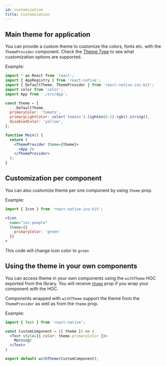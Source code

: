 ```yaml
---
id: customization
title: Customization
---
```


## Main theme for application

You can provide a custom theme to customize the colors, fonts etc. with the `ThemeProvider` component.
Check the [Theme Type](theme.html) to see what customization options are supported.

Example:

```jsx
import * as React from 'react';
import { AppRegistry } from 'react-native';
import { DefaultTheme, ThemeProvider } from 'react-native-ios-kit';
import color from 'color';
import App from './src/App';

const theme = {
  ...DefaultTheme,
  primaryColor: 'tomato',
  primaryLightColor: color('tomato').lighten(0.2).rgb().string(),
  disabledColor: 'yellow',
};

function Main() {
  return (
    <ThemeProvider theme={theme}>
      <App />
    </ThemeProvider>
  );
}
```

## Customization per component

You can also customize theme per one component by using `theme` prop.

Example:
```jsx
import { Icon } from 'react-native-ios-kit';

<Icon
  name="ios-people"
  theme={{
    primaryColor: 'green'
  }}
>
```
This code will change icon color to `green`

## Using the theme in your own components
You can access theme in your own components using the `withTheme` HOC exported from the library. You will receive [`theme`](theme.html) prop if you wrap your component with the HOC.

Components wrapped with `withTheme` support the theme from the `ThemeProvider` as well as from the `theme` prop.

Example:
```jsx
import { Text } from 'react-native';

const CustomComponent = ({ theme }) => (
  <Text style={{ color: theme.primaryColor }}>
    Morning!
  </Text>
)

export default withTheme(CustomComponent);
```
